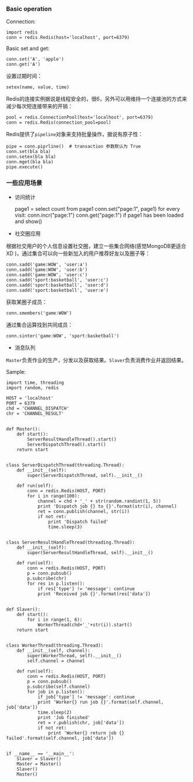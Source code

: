 ### Basic operation

Connection:

    import redis
    conn = redis.Redis(host='localhost', port=6379)

Basic set and get:

    conn.set('A', 'apple')
    conn.get('A')

设置过期时间：

    setex(name, value, time)

Redis的连接实例据说是线程安全的，很6，另外可以用维持一个连接池的方式来减少每次短连接带来的开销：

    pool = redis.ConnectionPool(host='localhost', port=6379)
    conn = redis.Redis(connection_pool=pool)

Redis提供了`pipeline`对象来支持批量操作，据说有原子性：

    pipe = conn.piprline()  # transaction 参数默认为 True
    conn.set(bla bla)
    conn.setex(bla bla)
    conn.mget(bla bla)
    pipe.execute()


### 一些应用场景

* 访问统计


    page1 = select count from page1
    conn.set("page:1", page1)
    for every visit:
        conn.incr("page:1")
    conn.get("page:1") if page1 has been loaded and show()



* 社交圈应用

根据社交用户的个人信息设置社交圈，建立一些集合网络(感觉MongoDB更适合 XD )，通过集合可以向一些新加入的用户推荐好友以及圈子等：

    conn.sadd('game:WOW', 'user:a')
    conn.sadd('game:WOW', 'user:b')
    conn.sadd('game:WOW', 'user:c')
    conn.sadd('sport:basketball', 'user:c')
    conn.sadd('sport:basketball', 'user:d')
    conn.sadd('sport:basketball', 'user:e')

获取某圈子成员：

    conn.smembers('game:WOW')

通过集合运算找到共同成员：

    conn.sinter('game:WOW', 'sport:basketball')



* 消息队列

`Master`负责作业的生产，分发以及获取结果。`Slaver`负责消费作业并返回结果。

Sample:

    import time, threading
    import random, redis

    HOST = 'localhost'
    PORT = 6379
    chd = 'CHANNEL_DISPATCH'
    chr = 'CHANNEL_RESULT'


    def Master():
        def start():
            ServerResultHandleThread().start()
            ServerDispatchThread().start()
        return start


    class ServerDispatchThread(threading.Thread):
        def __init__(self):
            super(ServerDispatchThread, self).__init__()

        def run(self):
            conn = redis.Redis(HOST, PORT)
            for i in range(100):
                channel = chd + '_' + str(random.randint(1, 5))
                print 'Dispatch job {} to {}'.format(str(i), channel)
                ret = conn.publish(channel, str(i))
                if not ret:
                    print 'Dispatch failed'
                    time.sleep(3)


    class ServerResultHandleThread(threading.Thread):
        def __init__(self):
            super(ServerResultHandleThread, self).__init__()

        def run(self):
            conn = redis.Redis(HOST, PORT)
            p = conn.pubsub()
            p.subcribe(chr)
            for res in p.listen():
                if res['type'] != 'message': continue
                print 'Received job {}'.format(res['data'])


    def Slaver():
        def start():
            for i in range(1, 6):
                WorkerThread(chd+'_'+str(i)).start()
        return start


    class WorkerThread(threading.Thread):
        def __init__(self, channel):
            super(WorkerThread, self).__init__()
            self.channel = channel

        def run(self):
            conn = redis.Redis(HOST, PORT)
            p = conn.pubsub()
            p.subcribe(self.channel)
            for job in p.listen():
                if job['type'] != 'message': continue
                print 'Worker{} run job {}'.format(self.channel, job['data'])
                time.sleep(2)
                print 'Job finished'
                ret = r.publish(chr, job['data'])
                if not ret:
                    print 'Worker{} return job {} failed'.format(self.channel, job['data'])


    if __name__ == '__main__':
        Slaver = Slaver()
        Master = Master()
        Slaver()
        Master()        
